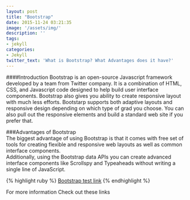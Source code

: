 ```yaml
---
layout: post
title: "Bootstrap"
date: 2015-11-24 03:21:35
image: '/assets/img/'
description: ''
tags:
- jekyll
categories:
- Jekyll 
twitter_text: 'What is Bootstrap? What Advantages does it have?'
---
```

####Introduction 
Bootstrap is an open-source Javascript framework developed by a team from Twitter company. It is a combination of HTML, CSS, and Javascript code designed to help build user interface components. Bootstrap also gives you ability to create responsive layout with much less efforts. Bootstarp supports both adaptive layouts and responsive design depending on which type of grad you choose. You can also pull out the responsive elements and build a standard web site if you prefer that.  

###Advantages of Bootstrap  
The biggest advantage of using Bootstrap is that it comes with free set of tools for creating flexible and responsive web layouts as well as common interface components.  
Additionally, using the Bootstrap data APIs you can create advanced interface components like Scrollspy and Typeaheads without writing a single line of JavaScript.   


{% highlight ruby %}
<a href="http://karnaout.github.io/Bootstrap">Bootstrap test link</a>
{% endhighlight %}


For more information Check out these links  
